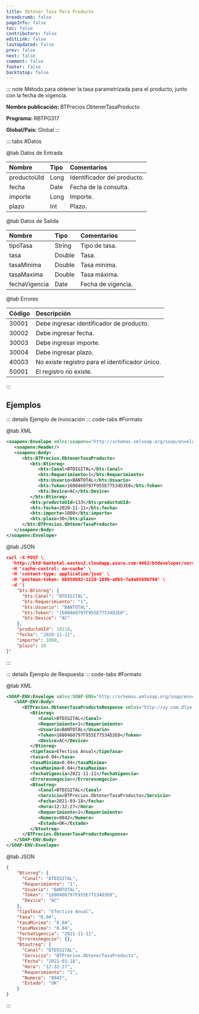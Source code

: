 ```yaml
---
title: Obtener Tasa Para Producto
breadcrumb: false
pageInfo: false
toc: false
contributors: false
editLink: false
lastUpdated: false
prev: false
next: false
comment: false
footer: false
backtotop: false
---
```


<!-- ABRE DATOS DEL MÉTODO -->
::: note Método para obtener la tasa parametrizada para el producto, junto con la fecha de vigencia.

**Nombre publicación:** BTPrecios.ObtenerTasaProducto

**Programa:** RBTPG317

**Global/País:** Global
:::
<!-- CIERRA DATOS DEL MÉTODO -->

<!-- ABRE TABLA DE DATOS -->
::: tabs #Datos 

@tab Datos de Entrada

Nombre | Tipo | Comentarios
:--------- | :--------- | :---------
productoUId | Long | Identificador del producto.
fecha | Date | Fecha de la consulta.
importe | Long | Importe.
plazo | Int | Plazo.

@tab Datos de Salida

Nombre | Tipo | Comentarios
:--------- | :----------- | :-----------
tipoTasa | String | Tipo de tasa.
tasa | Double | Tasa.
tasaMinima | Double | Tasa mínima.
tasaMaxima | Double | Tasa máxima.
fechaVigencia | Date | Fecha de vigencia.

@tab Errores

Código | Descripción
:--------- | :-----------
30001 | Debe ingresar identificador de producto.
30002 | Debe ingresar fecha.
30003 | Debe ingresar importe.
30004 | Debe ingresar plazo.
40003 | No existe registro para el identificador único.
50001 | El registro no existe.
::: 
<!-- CIERRA TABLA DE DATOS -->

## **Ejemplos**

<!-- ABRE EJEMPLO DE INVOCACIÓN -->
::: details Ejemplo de Invocación 
::: code-tabs #Formato

@tab XML
```xml
<soapenv:Envelope xmlns:soapenv="http://schemas.xmlsoap.org/soap/envelope/" xmlns:bts="http://uy.com.dlya.bantotal/BTSOA/">
   <soapenv:Header/>
   <soapenv:Body>
      <bts:BTPrecios.ObtenerTasaProducto>
         <bts:Btinreq>
            <bts:Canal>BTDIGITAL</bts:Canal>
            <bts:Requerimiento>1</bts:Requerimiento>
            <bts:Usuario>BANTOTAL</bts:Usuario>
            <bts:Token>1600460797F955E77534D3E0</bts:Token>
            <bts:Device>AC</bts:Device>
         </bts:Btinreq>
         <bts:productoUId>133</bts:productoUId>
         <bts:fecha>2020-11-11</bts:fecha>
         <bts:importe>1000</bts:importe>
         <bts:plazo>30</bts:plazo>
      </bts:BTPrecios.ObtenerTasaProducto>
   </soapenv:Body>
</soapenv:Envelope>
```

@tab JSON
```json
curl -X POST \
  'http://btd-bantotal.eastus2.cloudapp.azure.com:4462/btdeveloper/servlet/com.dlya.bantotal.odwsbt_BTPrecios_v1?ObtenerTasaProducto' \
  -H 'cache-control: no-cache' \
  -H 'content-type: application/json' \
  -H 'postman-token: 6b958b92-122d-189b-a0b5-7a4a0569b79d' \
  -d '{
	"bts:Btinreq": {
	  "bts:Canal": "BTDIGITAL",
	  "bts:Requerimiento": "1",
	  "bts:Usuario": "BANTOTAL",
	  "bts:Token": "1600460797F955E77534D3E0",
	  "bts:Device": "AC"
	},
	"productoUId": 10118,
	"fecha": "2020-11-11",
	"importe": 1000,
	"plazo": 30
}'
```
:::
<!-- CIERRA EJEMPLO DE INVOCACIÓN -->

<!-- ABRE EJEMPLO DE RESPUESTA -->
::: details Ejemplo de Respuesta 
::: code-tabs #Formato

@tab XML
```xml
<SOAP-ENV:Envelope xmlns:SOAP-ENV="http://schemas.xmlsoap.org/soap/envelope/" xmlns:xsd="http://www.w3.org/2001/XMLSchema" xmlns:SOAP-ENC="http://schemas.xmlsoap.org/soap/encoding/" xmlns:xsi="http://www.w3.org/2001/XMLSchema-instance">
   <SOAP-ENV:Body>
      <BTPrecios.ObtenerTasaProductoResponse xmlns="http://uy.com.dlya.bantotal/BTSOA/">
         <Btinreq>
            <Canal>BTDIGITAL</Canal>
            <Requerimiento>1</Requerimiento>
            <Usuario>BANTOTAL</Usuario>
            <Token>1600460797F955E77534D3E0</Token>
            <Device>AC</Device>
         </Btinreq>
         <tipoTasa>Efectiva Anual</tipoTasa>
         <tasa>0.04</tasa>
         <tasaMinima>0.04</tasaMinima>
         <tasaMaxima>0.04</tasaMaxima>
		 <fechaVigencia>2021-11-11</fechaVigencia>
         <Erroresnegocio></Erroresnegocio>
         <Btoutreq>
            <Canal>BTDIGITAL</Canal>
            <Servicio>BTPrecios.ObtenerTasaProducto</Servicio>
            <Fecha>2021-03-18</Fecha>
            <Hora>12:32:27</Hora>
            <Requerimiento>1</Requerimiento>
            <Numero>8042</Numero>
            <Estado>OK</Estado>
         </Btoutreq>
      </BTPrecios.ObtenerTasaProductoResponse>
   </SOAP-ENV:Body>
</SOAP-ENV:Envelope>
```

@tab JSON
```json
{
	"Btinreq": {
	  "Canal": "BTDIGITAL",
	  "Requerimiento": "1",
	  "Usuario": "BANTOTAL",
	  "Token": "1600460797F955E77534D3E0",
	  "Device": "AC"
	},
	"tipoTasa": "Efectiva Anual",
	"tasa": "0.04",
	"tasaMinima": "0.04",
	"tasaMaxima": "0.04",
	"fechaVigencia": "2021-11-11",
	"Erroresnegocio": {},
	"Btoutreq": {
	  "Canal": "BTDIGITAL",
	  "Servicio": "BTPrecios.ObtenerTasaProducto",
	  "Fecha": "2021-03-18",
	  "Hora": "12:32:27",
	  "Requerimiento": "1",
	  "Numero": "8042",
	  "Estado": "OK"
	}
}
```
::: 
<!-- CIERRA EJEMPLO DE RESPUESTA -->